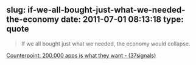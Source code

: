slug: if-we-all-bought-just-what-we-needed-the-economy
date: 2011-07-01 08:13:18
type: quote
---

> If we all bought just what we needed, the economy would collapse.

[Counterpoint: 200,000 apps is what they want - (37signals)](http://37signals.com/svn/posts/2962-counterpoint-200000-apps-is-what-they-want)
